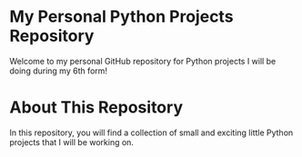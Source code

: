 
# My Personal Python Projects Repository
Welcome to my personal GitHub repository for Python projects I will be doing during my 6th form!

# About This Repository
In this repository, you will find a collection of small and exciting little Python projects that I will be working on.
